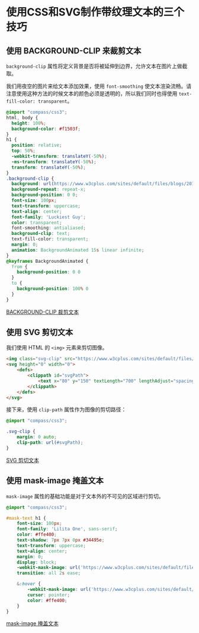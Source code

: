 使用CSS和SVG制作带纹理文本的三个技巧
===

## 使用 BACKGROUND-CLIP 来裁剪文本

`background-clip` 属性将定义背景是否将被延伸到边界，允许文本在图片上做截取。

我们用夜空的图片来给文本添加效果，使用 `font-smoothing` 使文本渲染流畅。请注意使用这种方法的时候文本的颜色必须是透明的，所以我们同时也得使用 `text-fill-color: transparent`。

```css
@import "compass/css3";
html, body {
  height: 100%;
  background-color: #f1503f;
}
h1 {
  position: relative;
  top: 50%;
  -webkit-transform: translateY(-50%);
  -ms-transform: translateY(-50%);
  transform: translateY(-50%);
}
.background-clip {
  background: url(https://www.w3cplus.com/sites/default/files/blogs/2015/1504/clouds.jpg);
  background-repeat: repeat-x;
  background-position: 0 0;
  font-size: 100px;
  text-transform: uppercase;
  text-align: center;
  font-family: 'Luckiest Guy';
  color: transparent;
  font-smoothing: antialiased;
  background-clip: text;
  text-fill-color: transparent;
  margin: 0;
  animation: BackgroundAnimated 15s linear infinite;
}
@keyframes BackgroundAnimated {
  from {
    background-position: 0 0
  }
  to {
    background-position: 100% 0
  }
}
```

[BACKGROUND-CLIP 裁剪文本](https://jsfiddle.net/guihua/7Lxtgnwz/)

## 使用 SVG 剪切文本

我们使用 HTML 的 `<img>` 元素来剪切图像。

```html
<img class="svg-clip" src="https://www.w3cplus.com/sites/default/files/blogs/2015/1504/green.jpg" />
<svg height="0" width="0">
    <defs>
        <clippath id="svgPath">
            <text x="80" y="150" textLength="700" lengthAdjust="spacing" font-family="Lemon" font-size="150px">SVG Text</text>
        </clippath>
    </defs>
</svg>
```

接下来，使用 `clip-path` 属性作为图像的剪切路径：

```css
@import "compass/css3";

.svg-clip {
    margin: 0 auto;
    clip-path: url(#svgPath);
}
```

[SVG 剪切文本](https://jsfiddle.net/guihua/qk8qhr0v/)

## 使用 mask-image 掩盖文本

`mask-image` 属性的基础功能是对于文本外的不可见的区域进行剪切。

```css
@import "compass/css3";

#mask-text h1 {
    font-size: 100px;
    font-family: 'Lilita One', sans-serif;
    color: #ffe400;
    text-shadow: 7px 7px 0px #34495e;
    text-transform: uppercase;
    text-align: center;
    margin: 0;
    display: block;
    -webkit-mask-image: url('https://www.w3cplus.com/sites/default/files/blogs/2015/1504/texture.png');
    transition: all 2s ease;

    &:hover {
        -webkit-mask-image: url('https://www.w3cplus.com/sites/default/files/blogs/2015/1504/texture-hover.png');
        cursor: pointer;
        color: #ffe400;
    }
}
```

[mask-image 掩盖文本](https://codepen.io/airen/pen/wBLxze)
